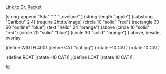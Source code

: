 [Link to Dr. Racket](http://racket-lang.org/download/)

(string-append "Ada" " " "Lovelace" )
(string-length "apple")
(substring "Caribou" 2 4)
(require 2htdp/image)
(circle 10 "solid" "red")
(rectangle 30 60 "outline" "blue")
(text "hello" 24 "orange")
(above
(circle 10 "solid" "red")
(circle 20 "solid" "blue")
(circle 30 "solid" "orange")
  )
above, beside, overlay


(define WIDTH 400)
(define CAT "cat.jpg")
(rotate -10 CAT)
(rotate 10 CAT)

;(define RCAT (rotate -10 CAT))
;(define LCAT (rotate 10 CAT))

fd

